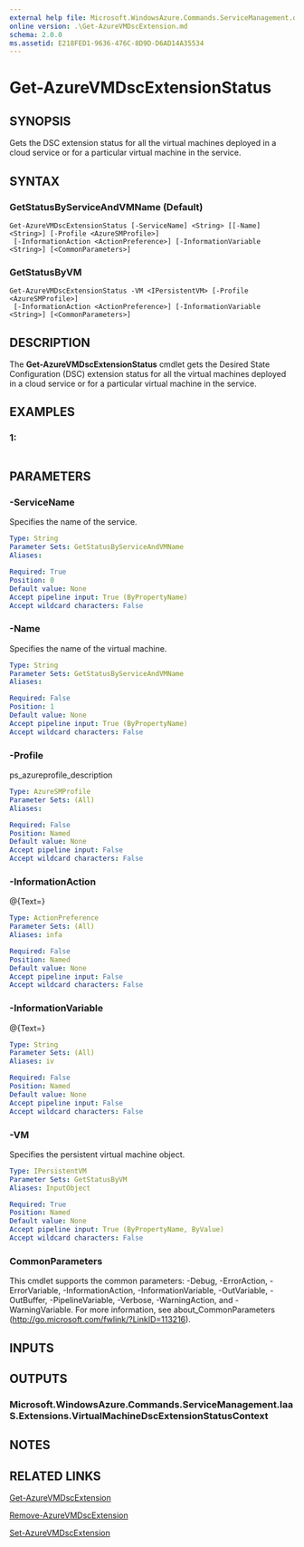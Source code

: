 ```yaml
---
external help file: Microsoft.WindowsAzure.Commands.ServiceManagement.dll-Help.xml
online version: .\Get-AzureVMDscExtension.md
schema: 2.0.0
ms.assetid: E218FED1-9636-476C-8D9D-D6AD14A35534
---
```


# Get-AzureVMDscExtensionStatus

## SYNOPSIS
Gets the DSC extension status for all the virtual machines deployed in a cloud service or for a particular virtual machine in the service.

## SYNTAX

### GetStatusByServiceAndVMName (Default)
```
Get-AzureVMDscExtensionStatus [-ServiceName] <String> [[-Name] <String>] [-Profile <AzureSMProfile>]
 [-InformationAction <ActionPreference>] [-InformationVariable <String>] [<CommonParameters>]
```

### GetStatusByVM
```
Get-AzureVMDscExtensionStatus -VM <IPersistentVM> [-Profile <AzureSMProfile>]
 [-InformationAction <ActionPreference>] [-InformationVariable <String>] [<CommonParameters>]
```

## DESCRIPTION
The **Get-AzureVMDscExtensionStatus** cmdlet gets the Desired State Configuration (DSC) extension status for all the virtual machines deployed in a cloud service or for a particular virtual machine in the service.

## EXAMPLES

### 1:
```

```

## PARAMETERS

### -ServiceName
Specifies the name of the service.

```yaml
Type: String
Parameter Sets: GetStatusByServiceAndVMName
Aliases: 

Required: True
Position: 0
Default value: None
Accept pipeline input: True (ByPropertyName)
Accept wildcard characters: False
```

### -Name
Specifies the name of the virtual machine.

```yaml
Type: String
Parameter Sets: GetStatusByServiceAndVMName
Aliases: 

Required: False
Position: 1
Default value: None
Accept pipeline input: True (ByPropertyName)
Accept wildcard characters: False
```

### -Profile
ps_azureprofile_description

```yaml
Type: AzureSMProfile
Parameter Sets: (All)
Aliases: 

Required: False
Position: Named
Default value: None
Accept pipeline input: False
Accept wildcard characters: False
```

### -InformationAction
@{Text=}

```yaml
Type: ActionPreference
Parameter Sets: (All)
Aliases: infa

Required: False
Position: Named
Default value: None
Accept pipeline input: False
Accept wildcard characters: False
```

### -InformationVariable
@{Text=}

```yaml
Type: String
Parameter Sets: (All)
Aliases: iv

Required: False
Position: Named
Default value: None
Accept pipeline input: False
Accept wildcard characters: False
```

### -VM
Specifies the persistent virtual machine object.

```yaml
Type: IPersistentVM
Parameter Sets: GetStatusByVM
Aliases: InputObject

Required: True
Position: Named
Default value: None
Accept pipeline input: True (ByPropertyName, ByValue)
Accept wildcard characters: False
```

### CommonParameters
This cmdlet supports the common parameters: -Debug, -ErrorAction, -ErrorVariable, -InformationAction, -InformationVariable, -OutVariable, -OutBuffer, -PipelineVariable, -Verbose, -WarningAction, and -WarningVariable. For more information, see about_CommonParameters (http://go.microsoft.com/fwlink/?LinkID=113216).

## INPUTS

## OUTPUTS

### Microsoft.WindowsAzure.Commands.ServiceManagement.IaaS.Extensions.VirtualMachineDscExtensionStatusContext

## NOTES

## RELATED LINKS

[Get-AzureVMDscExtension](.\Get-AzureVMDscExtension.md)

[Remove-AzureVMDscExtension](.\Remove-AzureVMDscExtension.md)

[Set-AzureVMDscExtension](.\Set-AzureVMDscExtension.md)


